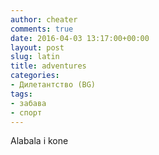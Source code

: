 ```yaml
---
author: cheater
comments: true
date: 2016-04-03 13:17:00+00:00
layout: post
slug: latin
title: adventures
categories:
- Дилетантство (BG)
tags:
- забава
- спорт
---
```


Alabala i kone
